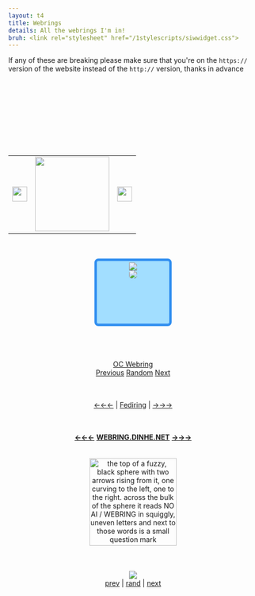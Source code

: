 ```yaml
---
layout: t4
title: Webrings
details: All the webrings I'm in!
bruh: <link rel="stylesheet" href="/1stylescripts/siwwidget.css">
---
```


If any of these are breaking please make sure that you're on the <code>https://</code> version of the website instead of the <code>http://</code> version, thanks in advance
<div class="rflex" style="justify-content: space-evenly;">
	<div class="trnsprnt">
		<br><br>
		<script defer src="https://mechagic.party/1stylescripts/gitgudring.js"></script>
		<br><br>
		<center>
		    <script src="https://transring.neocities.org/ring.js"></script>
		</center>
		<br><br>
		<link rel="stylesheet" href="https://toastofthesewn.nekoweb.org/bugring/script/bugring.css">  
		<div id='bugring'>
			<script type="text/javascript" src="https://toastofthesewn.nekoweb.org/bugring/script/bugring-variables.js"></script>
		    <script type="text/javascript" src="https://toastofthesewn.nekoweb.org/bugring/script/bugring-widget.js"></script>
	    </div>
		<br><br>
		<table><tr><td><a href="https://lopster.neocities.org/roring/lolzers/prev.html?id=97"> <img src="https://lopster.neocities.org/roring/fotos/arr.png" height="30"></a></td><td><a href="https://lopster.neocities.org/roring/roring.html"><img src="https://lopster.neocities.org/roring/fotos/roring%20chan.png" width="150"></a></td><td><a href="https://lopster.neocities.org/roring/lolzers/next.html?id=97"><img src="https://lopster.neocities.org/roring/fotos/gimme.png" height="30"></a></td></tr></table>
	</div>
	<div class="trnsprnt" style="text-align: center;">
		<br><br>
		<div style="width: 140px; height: 120px; border: 5px solid #328FF0; border-radius: 8px; padding: 3px; background-color:#A2DEFF; margin: auto;">
            <a href="https://zorrpu.com/Webring/GalleryRing"><img src="https://zorrpu.com/Webring/G.png"><br>
            <img src="https://zorrpu.com/Webring/Icon_MECHAGIC.png" style="border-radius: 5px;"></a>
        </div>   
		<br><br>
		<div style="width: 75%; margin: auto;" id='furryring'>
			<script type="text/javascript" src="https://furryring.neocities.org/onionring-variables.js"></script>
			<script type="text/javascript" src="https://furryring.neocities.org/onionring-widget.js"></script>
		</div>
		<br><br>
		<div id="oc-webring-widget">
			<div id="oc-webring-title"><a href="https://tofutush.github.io/oc-webring">OC Webring</a></div>
			<div id="oc-webring-controls">
				<a href="https://tofutush.github.io/oc-webring/prev/?site=Mechagic's Fun Party">Previous</a>
				<a href="https://tofutush.github.io/oc-webring/rand/?site=Mechagic's Fun Party">Random</a>
				<a href="https://tofutush.github.io/oc-webring/next/?site=Mechagic's Fun Party">Next</a>
			</div>
		</div>
		<br><br>
		<p>
			<a href="https://fediring.net/previous?host=mechagic.party">←←←</a> | <a href="https://fediring.net/">Fediring</a> | <a href="https://fediring.net/next?host=mechagic.party">→→→</a>
		</p>
		<br><br>
		<center>
			<strong><a href='https://webring.dinhe.net/prev/https://mechagic.party/'>←←←</a></strong>
				<a href="https://webring.dinhe.net/"><strong>WEBRING.DINHE.NET</strong></a> 
			<strong><a href='https://webring.dinhe.net/next/https://mechagic.party/'>→→→</a></strong>
		</center>
		<br><br>
		 <map name="noaimini5b">
		 	<area href="https://baccyflap.com/noai" shape="rect" coords="50,32,122,58" target="_blank" alt="no ai webring" title="no ai webring">
		    <area href="https://baccyflap.com/noai/?prv&s=mgc" target="_top" shape="rect" coords="4,4,38,34" alt="previous" title="previous">
		    <area href="https://baccyflap.com/noai/?rnd" target="_top" shape="rect" coords="132,44,140,56" alt="random" title="random">
		    <area href="https://baccyflap.com/noai/?nxt&s=mgc" target="_top" shape="rect" coords="138,4,170,34" alt="next" title="next">
		    </map>
		    <img style="width:176px;image-rendering:pixelated" usemap="#noaimini5b" src="https://baccyflap.com/noai/miniwidget5.gif" alt="the top of a fuzzy, black sphere with two arrows rising from it, one curving to the left, one to the right. across the bulk of the sphere it reads NO AI / WEBRING in squiggly, uneven letters and next to those words is a small question mark"> 
		<br><br>
		<link rel="stylesheet" href="https://milkyway.moe/onlinewire/onionring.css">
		   <div id='onlinewire-webring'>
		   <script type="text/javascript" src="https://milkyway.moe/onlinewire/onionring-variables.js"></script>
		   <script type="text/javascript" src="https://milkyway.moe/onlinewire/onionring-widget.js"></script>
		</div>
		<br><br>
		    <center><a href="https://peanits.lol/webrings/musicring/index.php"><img src="https://peanits.lol/webrings/musicring/assets/button.gif"></a></center>
			<a href="https://peanits.lol/webrings/musicring/prev.php?slug=mechagic">prev</a> | <a href="https://peanits.lol/webrings/musicring/rand.php">rand</a> | <a href="https://peanits.lol/webrings/musicring/next.php?slug=mechagic">next</a>
	    <br><br>
		<div id='gfdkris'>
			<script type="text/javascript" src="https://fabstarotcorner.neocities.org/webring/onionring-variables.js"></script>
			<script type="text/javascript" src="https://fabstarotcorner.neocities.org/webring/onionring-widget.js"></script>
        </div>
        <br><br>
	</div>
	<div class="trnsprnt">
		<br><br>
		<div id='xenicRing' style="width: 100%; margin: auto;">
			<script type="text/javascript" src="https://xenics.neocities.org/onionring-variables.js"></script>
			<script type="text/javascript" src="https://xenics.neocities.org/onionring-widget.js"></script>
			<link rel="stylesheet" href="https://xenics.neocities.org/onionring.css">
		</div>
		<br><br>
		<center><script src="https://juneish.neocities.org/ring/beepbox/ring.js"></script></center>
		<br><br>
		<div id="vocaring"><script src="https://webring.adilene.net/widget.js"></script></div>
		<br><br>
	    <div id='siwebring'>
	        <script src="/1stylescripts/siwebringuservars.js"></script>
	        <script src="https://dears.nekoweb.org/siwebring/onionring-variables.js"></script>
	        <script src="https://dears.nekoweb.org/siwebring/onionring-widget.js"></script>
	    </div>
	    <br><br>
	</div>
</div>

<style>
.rflex{
	justify-content: space-evenly;
}
</style>